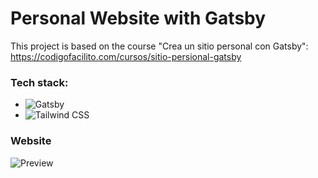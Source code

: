 # Personal Website with Gatsby

This project is based on the course "Crea un sitio personal con Gatsby": https://codigofacilito.com/cursos/sitio-persional-gatsby

### Tech stack:
- ![Gatsby](https://www.gatsbyjs.org/)
- ![Tailwind CSS](https://tailwindcss.com/)

### Website

![Preview](https://ramrodo.s3.amazonaws.com/personal-site-with-gatsy.png)
